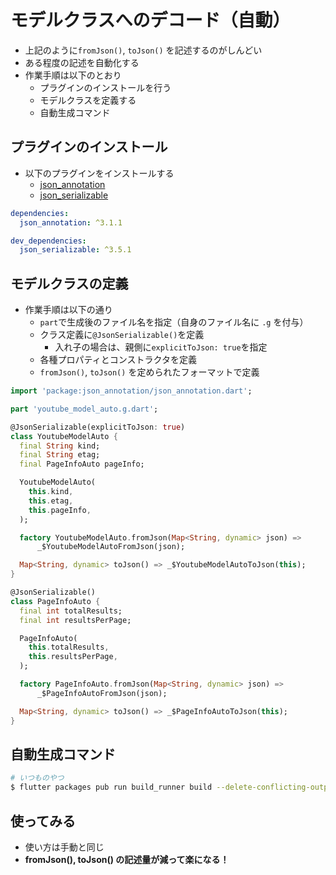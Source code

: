 # モデルクラスへのデコード（自動）

- 上記のように`fromJson()`, `toJson()` を記述するのがしんどい
- ある程度の記述を自動化する
- 作業手順は以下のとおり
    - プラグインのインストールを行う
    - モデルクラスを定義する
    - 自動生成コマンド

## プラグインのインストール

- 以下のプラグインをインストールする
    - [json_annotation](https://pub.dev/packages/json_annotation)
    - [json_serializable](https://pub.dev/packages/json_serializable)

```yaml
dependencies:
  json_annotation: ^3.1.1

dev_dependencies:
  json_serializable: ^3.5.1
```

## モデルクラスの定義

- 作業手順は以下の通り
    - `part`で生成後のファイル名を指定（自身のファイル名に `.g` を付与）
    - クラス定義に`@JsonSerializable()`を定義
        - 入れ子の場合は、親側に`explicitToJson: true`を指定
    - 各種プロパティとコンストラクタを定義
    - `fromJson()`, `toJson()` を定められたフォーマットで定義

```dart
import 'package:json_annotation/json_annotation.dart';

part 'youtube_model_auto.g.dart';

@JsonSerializable(explicitToJson: true)
class YoutubeModelAuto {
  final String kind;
  final String etag;
  final PageInfoAuto pageInfo;

  YoutubeModelAuto(
    this.kind,
    this.etag,
    this.pageInfo,
  );

  factory YoutubeModelAuto.fromJson(Map<String, dynamic> json) =>
      _$YoutubeModelAutoFromJson(json);

  Map<String, dynamic> toJson() => _$YoutubeModelAutoToJson(this);
}

@JsonSerializable()
class PageInfoAuto {
  final int totalResults;
  final int resultsPerPage;

  PageInfoAuto(
    this.totalResults,
    this.resultsPerPage,
  );

  factory PageInfoAuto.fromJson(Map<String, dynamic> json) =>
      _$PageInfoAutoFromJson(json);

  Map<String, dynamic> toJson() => _$PageInfoAutoToJson(this);
}
```

## 自動生成コマンド

```bash
# いつものやつ
$ flutter packages pub run build_runner build --delete-conflicting-outputs
```

## 使ってみる

- 使い方は手動と同じ
- **fromJson(), toJson() の記述量が減って楽になる！**
